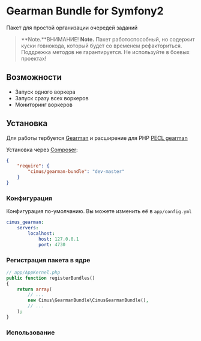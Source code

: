 Gearman Bundle for Symfony2
=====
Пакет для простой организации очередей заданий

> **Note.**ВНИМАНИЕ! 
> **Note.** Пакет работоспособный, но содержит куски говнокода, который будет со временем рефакториться. Поддрежка методов не  гарантируется. Не используйте в боевых проектах!
 
## Возможности

- Запуск одного воркера
- Запуск сразу всех воркеров
- Мониторинг воркеров

## Установка
Для работы тербуется [Gearman](http://gearman.org/) и расширение для PHP [PECL gearman](http://pecl.php.net/package/gearman)

Установка через [Composer](https://getcomposer.org/):

``` json
{
    "require": {
        "cimus/gearman-bundle": "dev-master"
    }
}
```
### Конфигурация

Конфигурация по-умолчанию. Вы можете изменить её в  `app/config.yml`

```yaml
cimus_gearman:
    servers: 
        localhost:
            host: 127.0.0.1
            port: 4730
```

### Регистрация пакета в ядре

```php
// app/AppKernel.php
public function registerBundles()
{
    return array(
        // ...
        new Cimus\GearmanBundle\CimusGearmanBundle(),
        // ...
    );
}
```

### Использование
